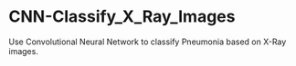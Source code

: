 # CNN-Classify_X_Ray_Images
Use Convolutional Neural Network to classify Pneumonia based on X-Ray images.

